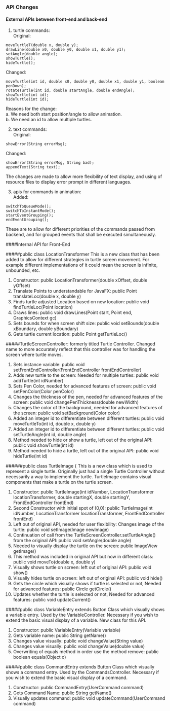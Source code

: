 ### API Changes

#### External APIs between front-end and back-end

1. turtle commands:  
Original:
```
moveTurtleT(double x, double y);
drawLine(double x0, double y0, double x1, double y1);
setAngle(double angle);
showTurtle();
hideTurtle();
```
Changed:
```
moveTurtle(int id, double x0, double y0, double x1, double y1, boolean penDown);
rotateTurtle(int id, double startAngle, double endAngle);
showTurtle(int id);
hideTurtle(int id);
```
Reasons for the change:  
  a. We need both start position/angle to allow animation.  
  b. We need an id to allow multiple turtles.  
  
2. text commands:  
Original:
```
showError(String errorMsg);
```
Changed:
```
showError(String errorMsg, String bad);
appendText(String text);
```
The changes are made to allow more flexibility of text display, and using of resource files to display error prompt in different languages.

3. apis for commands in animation:  
Added:
```
switchToQueueMode();
switchToInstantMode();
startEventGrouping();
endEventGrouping();
```
These are to allow for different priorities of the commands passed from backend, and for grouped events that shall be executed simultaneously.

####Internal API for Front-End

#####public class LocationTransformer 
This is a new class that has been added to allow for different strategies in turtle screen movement. For example different implementations of it could mean the screen is infinite, unbounded, etc. 
1. Constructor: public LocationTransformer(double xOffset, double yOffset)
2. Translate Points to understandable for JavaFX: public Point translateLoc(double x, double y)
3. Finds turtle adjusted Location based on new location: public void findTurtleLoc(Point location) 
4. Draws lines: public void drawLines(Point start, Point end, GraphicsContext gc)
5. Sets bounds for when screen shift size: public void setBounds(double xBoundary, double yBoundary)
6. Gets turtle current location: public Point getTurtleLoc()

#####TurtleScreenController: 
formerly titled Turtle Controller. Changed name to more accurately reflect that this controller was for handling the screen where turtle moves.
1. Sets instance variable: public void setFrontEndController(FrontEndController frontEndController)
2. Adds new turtle to the screen: Needed for multiple turtles: public void addTurtle(int idNumber)
3. Sets Pen Color, needed for advanced features of screen: public void setPenColor(Color penColor)
4. Changes the thickness of the pen, needed for advanced features of the screen: public void changePenThickness(double newWidth)
5. Changes the color of the background, needed for advanced features of the screen: public void setBackground(Color color)
6. Added an integer id to differentiate between different turtles: public void moveTurtleTo(int id, double x, double y) 
7. Added an integer id to differentiate between different turtles: public void setTurtleAngle(int id, double angle) 
8. Method needed to hide or show a turtle, left out of the original API: public void showTurtle(int id)
9. Method needed to hide a turtle, left out of the original API: public void hideTurtle(int id)


######public class TurtleImage { 
This is a new class which is used to represent a single turtle. Originally just had a single Turtle Controller without necessarily a way to implement the turtle. TurtleImage contains visual components that make a turtle on the turtle screen.
1. Constructor: public TurtleImage(int idNumber, LocationTransformer locationTransformer, double startingX, double startingY, FrontEndController frontEnd)
2. Second Constructor with initial spot of (0,0): public TurtleImage(int idNumber, LocationTransformer locationTransformer, FrontEndController frontEnd)
3. Left out of original API, needed for user flexibility: Changes image of the turtle: public void setImage(Image newImage)
4. Continuation of call from the TurtleScreenController.setTurtleAngle() from the original API: public void setAngle(double angle)
5. Needed to visually display the turtle on the screen: public ImageView getImage() 
6. This method was included in original API but now in different class: public void moveTo(double x, double y)
7. Visually shows turtle on screen: left out of original API: public void show()
8. Visually hides turtle on screen: left out of original API: public void hide()
9. Gets the circle which visually shows if turtle is selected or not, Needed for advanced features: public Circle getCircle() 
10. Updates whether the turtle is selected or not, Needed for advanced features: public void updateCurrent() 

#####public class VariableEntry extends Button
Class which visually shows a variable entry. Used by the VariableController. Necessary if you wish to extend the basic visual display of a variable. New class for this API. 
1. Constructor: public VariableEntry(Variable variable)
2. Gets variable name: public String getName()
3. Changes value visually: public void changeValue(String value)
4. Changes value visually: public void changeValue(double value)
5. Overwriting of equals method in order use the method remove: public boolean equals(Object o) 

#####public class CommandEntry extends Button 
Class which visually shows a command entry. Used by the CommandsController. Necessary if you
wish to extend the basic visual display of a command.
1. Constructor: public CommandEntry(UserCommand command)
2. Gets Command Name: public String getName()
3. Visually updates command: public void updateCommand(UserCommand command)
 

